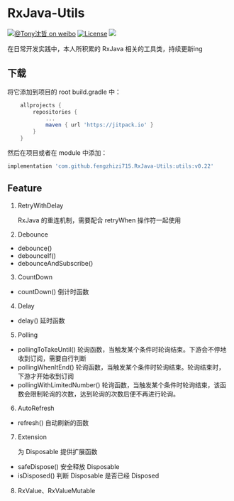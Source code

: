 # RxJava-Utils
[![@Tony沈哲 on weibo](https://img.shields.io/badge/weibo-%40Tony%E6%B2%88%E5%93%B2-blue.svg)](http://www.weibo.com/fengzhizi715)
[![License](https://img.shields.io/badge/license-Apache%202-lightgrey.svg)](https://www.apache.org/licenses/LICENSE-2.0.html)
[![](https://jitpack.io/v/fengzhizi715/RxJava-Utils.svg)](https://jitpack.io/#fengzhizi715/RxJava-Utils)

在日常开发实践中，本人所积累的 RxJava 相关的工具类，持续更新ing

## 下载

将它添加到项目的 root build.gradle 中：

```groovy
	allprojects {
		repositories {
			...
			maven { url 'https://jitpack.io' }
		}
	}
```

然后在项目或者在 module 中添加：

```groovy
implementation 'com.github.fengzhizi715.RxJava-Utils:utils:v0.22'
```

## Feature

1. RetryWithDelay

   RxJava 的重连机制，需要配合 retryWhen 操作符一起使用


2. Debounce
* debounce()
* debounceIf()
* debounceAndSubscribe()

3. CountDown
* countDown() 倒计时函数

4. Delay
* delay() 延时函数

5. Polling
* pollingToTakeUntil() 轮询函数，当触发某个条件时轮询结束。下游会不停地收到订阅，需要自行判断
* pollingWhenItEnd() 轮询函数，当触发某个条件时轮询结束。轮询结束时，下游才开始收到订阅
* pollingWithLimitedNumber() 轮询函数，当触发某个条件时轮询结束，该函数会限制轮询的次数，达到轮询的次数后便不再进行轮询。

6. AutoRefresh
* refresh() 自动刷新的函数

7. Extension 
   
   为 Disposable 提供扩展函数
* safeDispose() 安全释放 Disposable
* isDisposed() 判断 Disposable 是否已经 Disposed

8. RxValue、RxValueMutable